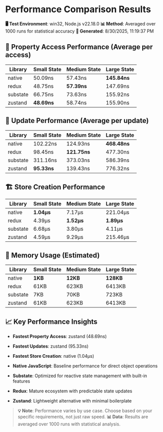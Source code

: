 # Performance Comparison Results

**🖥️ Test Environment**: win32, Node.js v22.18.0
**📊 Method**: Averaged over 1000 runs for statistical accuracy
**📅 Generated**: 8/30/2025, 11:19:37 PM

## 🎯 Property Access Performance (Average per access)

| Library | Small State | Medium State | Large State |
|---------|-------------|--------------|-------------|
| native | 50.09ns | 57.43ns | **145.84ns** |
| redux | 48.75ns | **57.39ns** | 147.69ns |
| substate | 66.75ns | 73.63ns | 155.92ns |
| zustand | **48.69ns** | 58.74ns | 155.90ns |

## 🔄 Update Performance (Average per update)

| Library | Small State | Medium State | Large State |
|---------|-------------|--------------|-------------|
| native | 102.22ns | 124.93ns | **468.48ns** |
| redux | 98.45ns | **121.75ns** | 477.30ns |
| substate | 311.16ns | 373.03ns | 586.39ns |
| zustand | **95.33ns** | 139.43ns | 776.32ns |

## 🏗️ Store Creation Performance

| Library | Small State | Medium State | Large State |
|---------|-------------|--------------|-------------|
| native | **1.04μs** | 7.17μs | 221.04μs |
| redux | 4.39μs | **1.52μs** | **1.89μs** |
| substate | 6.68μs | 3.80μs | 4.11μs |
| zustand | 4.59μs | 9.29μs | 215.46μs |

## 🧠 Memory Usage (Estimated)

| Library | Small State | Medium State | Large State |
|---------|-------------|--------------|-------------|
| native | **1KB** | **12KB** | **128KB** |
| redux | 61KB | 623KB | 6413KB |
| substate | 7KB | 70KB | 723KB |
| zustand | 61KB | 623KB | 6413KB |

## 📈 Key Performance Insights

- **Fastest Property Access**: zustand (48.69ns)
- **Fastest Updates**: zustand (95.33ns)
- **Fastest Store Creation**: native (1.04μs)

- **Native JavaScript**: Baseline performance for direct object operations
- **Substate**: Optimized for reactive state management with built-in features
- **Redux**: Mature ecosystem with predictable state updates
- **Zustand**: Lightweight alternative with minimal boilerplate

> **💡 Note**: Performance varies by use case. Choose based on your specific requirements, not just raw speed.
> **📊 Data**: Results are averaged over 1000 runs with statistical analysis.
